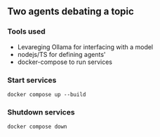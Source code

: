 ## Two agents debating a topic

### Tools used
- Levareging Ollama for interfacing with a model
- nodejs/TS for defining agents' 
- docker-compose to run services


### Start services
`docker compose up --build`

### Shutdown services
`docker compose down`